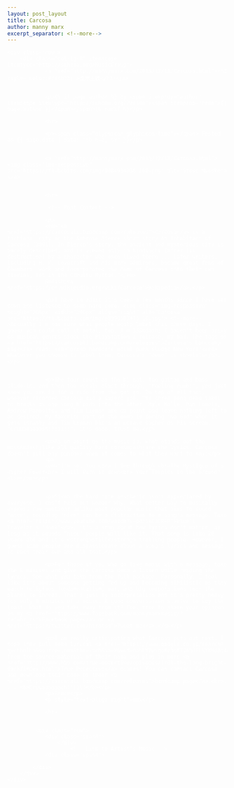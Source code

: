 ```yaml
---
layout: post_layout
title: Carcosa
author: manny marx
excerpt_separator: <!--more-->
---
```


<div class="container" style="color:#fff">

<meta property="og:image"
    content="https://f1.bcbits.com/img/a0078879631_16.jpg" />

<meta name="description" content="Carcosa music review">

    <div class="row">
        <div class="col-lg-8" itemscope itemtype="http://schema.org/MusicGroup">
                <a href="http://mannymarx.com/2015/12/11/Carcosa.html"><h3 style="color:#ff4b33;">虚無主義</h3></a>
                

                <p>{% if page.author %} by <span itemprop="author" itemscope itemtype="http://schema.org/Person"><span itemprop="name">{{ page.author }}</span></span>{% endif %}</p>
 
                <hr>

                <p><span class="glyphicon glyphicon-time"></span> Posted on {{ page.date | date: "%b %-d, %Y" }}</p>


                <a href="http://mannymarx.com/2015/12/11/Carcosa.html"><img class="img-responsive" src="https://f1.bcbits.com/img/0004934036_100.png" alt="Steve Mueske"></a>


				<hr>

				 <!-- Post Content -->
				
                <p>
                <em>"<a href="https://carcosali.bandcamp.com/releases">Carcosa</a> is a fictional city in the Ambrose Bierce short story An Inhabitant of Carcosa (1891). In Bierce's story, the ancient and mysterious city is barely described, and is viewed only in hindsight (after its destruction) by a character who once lived there ... Later writers, including H. P. Lovecraft and his many admirers, became great fans of Chambers' work and incorporated the name of Carcosa into their own stories, set in the Cthulhu Mythos."</em>
                &mdash;<a href="https://en.wikipedia.org/wiki/Carcosa">Wikipedia</a>.</p>

                <p>I have to admit it's been a few months since I have sat down and listened to some hard core. <img class="img-responsive" height="200px" width="200px" align="right" alt="Carcosa" src="https://f1.bcbits.com/img/a0990583475_16.jpg"> <!--more-->Actually I'm not sure what people would label this these days. I guess you could call it metal, too. I'm 35&mdash; I haven't been privy on musical genres since the PlayStation 2 release, my bad. The tags on <a href="https://carcosali.bandcamp.com/releases">Carcosa's bandcamp page</a> read: <em>"grind hardcore metal punk sludge New York"</em>. Whatever you choose to label them, Carcosa's "demo" is <b>elite</b>.</p> 
                

                <p>The four count on the hi-hat, the guitar and bass slide-in, and then the vocals blast through, "Feeling numb!", you just know you are in for a ride from the get go. On top of all that, whoever recorded Carcosa did a superb job. The three song demo takes no breaks as one song blends into the other. Kyle Molle, Dan Lomeli, Andrew Pandolfo, and Tim Lipman are on point and leave nothing left to be desired. My favorite part of the demo is during "No God" when it gets thrashy and Tim Lipman hit's an octave higher on his scream, "Cruuaaaaaash!!!11!!". It's dope, trust me.</p>

                <p>As on point as the music is, what stands out the most&mdash;like all quality hard core&mdash;are the lyrics. Carcosa doesn't pull any punches when it comes to what they want to say:</p>
                <p>
                <em>"I'm not You <br> I See Through <br>The Mystique of a Higher Power<br> I will Burn it Down<br> Your Temples to the Ground"<br></em></p>
                

                <p>Given the hard core aesthetic isn't appreciated by everyone, I can't help but wonder why. What better way to musically express raw emotion? Unlike most popular music that aims to sound "nice", sounding "nice" can be a distraction to a song's message. Take <a href="https://www.youtube.com/watch?v=pdz5kCaCRFM">Blue's Traveler's "Hook"</a>, it's a song about how lyrics don't matter, as long as it sounds "nice" people will like it. That song is like 20 years old and it's <strong>still</strong> trolling people. However, I guess some people are dispassionate about a song's lyrics and message. To each their own and all that.</p>

                <p>For those of you who do like music with a message, take the 8 minutes and give the Carcosa demo a listen while reading the lyrics. See what you take from the full package. Personally, I feel like it's about someone getting fed up and becoming nihilistic as they watch religious fundamentalism, war, and big corporations tear the planet to shreds. That's just my interpretation and it's pretty heavy for only 8 minutes of a music. A good conversation starter to say the least. What do you take away from it? Feel free to share your opinion on my <a href="https://www.facebook.com/mannymarxmusic/?ref=br_rs">Facebook page</a> or <a href="https://twitter.com/hirotsu">Tweet me</a>.</p></p>

                <p>I am really anticipating what Carcosa puts out next. I hope they pull some lyrical <a href="https://www.google.co.jp/search?q=cthulhu&source=lnms&tbm=isch&sa=X&ved=0ahUKEwigo8e3otTJAhUFLKYKHdBdAckQ_AUIBygB&biw=2025&bih=1502">imagery</a> from the source-material of their name and plug in more <a href="http://www.hbo.com/true-detective/episodes/1/01-the-long-bright-dark/index.html">True Detective</a> quotes! You can contact Carcosa and download their demo on their <a href="https://carcosali.bandcamp.com/releases">bandcamp page</a>.<br>. . . <b>Cruuaaaaaash!!!11!</b></p> 
                <p>Peace</p>
                <p style="text-align:right">mmx</p>
              
                <hr>

     	
       		 <div class="row">
            	<div class="span4">
            		</div>
                		<!-- Link to Artist's Music -->
              	<div class="span4">
           
    		</div>
        </div>
	</div>
</div>